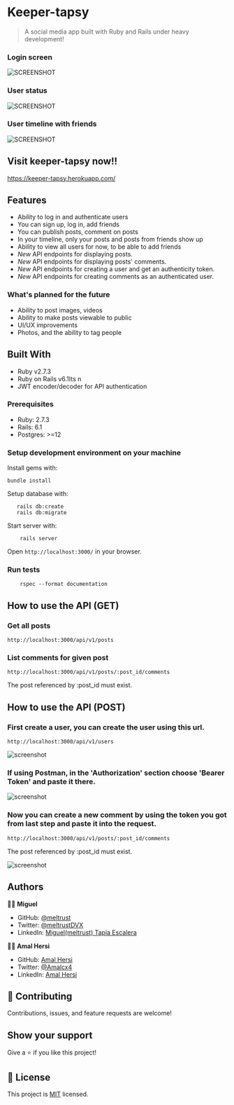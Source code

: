 # Keeper-tapsy

> A social media app built with Ruby and Rails under heavy development!

### Login screen 

![SCREENSHOT](docs/login-screen.jpg)

### User status
![SCREENSHOT](docs/show.png)

### User timeline with friends

![SCREENSHOT](docs/timeline.png)

## Visit keeper-tapsy now!!

https://keeper-tapsy.herokuapp.com/

## Features

- Ability to log in and authenticate users
- You can sign up, log in, add friends
- You can publish posts, comment on posts
- In your timeline, only your posts and posts from friends show up
- Ability to view all users for now, to be able to add friends
- *New* API endpoints for displaying posts.
- *New* API endpoints for displaying posts' comments.
- *New* API endpoints for creating a user and get an authenticity token.
- *New* API endpoints for creating comments as an authenticated user.

### What's planned for the future

- Ability to post images, videos
- Ability to make posts viewable to public
- UI/UX improvements
- Photos, and the ability to tag people


## Built With

- Ruby v2.7.3
- Ruby on Rails v6.1Its n
- JWT encoder/decoder for API authentication




### Prerequisites

- Ruby: 2.7.3
- Rails: 6.1
- Postgres: >=12

### Setup development environment on your machine

Install gems with:

```
bundle install
```

Setup database with:

```
   rails db:create
   rails db:migrate
```

Start server with:

```
    rails server
```
Open `http://localhost:3000/` in your browser.


### Run tests

```
    rspec --format documentation
```

## How to use the API (GET)

### Get all posts

```http://localhost:3000/api/v1/posts```

### List comments for given post

```http://localhost:3000/api/v1/posts/:post_id/comments```

The post referenced by :post_id must exist.

## How to use the API (POST)

### First create a user, you can create the user using this url.

 ```http://localhost:3000/api/v1/users```

 ![screenshot](./docs/new_user.png)

### If using Postman, in the 'Authorization' section choose 'Bearer Token' and paste it there.

![screenshot](./docs/authorization.png)

### Now you can create a new comment by using the token you got from last step and paste it into the request.  
 
```http://localhost:3000/api/v1/posts/:post_id/comments```

The post referenced by :post_id must exist.

![screenshot](./docs/commenting.png)


## Authors

🧑‍💻 **Miguel**
- GitHub: [@meltrust](https://github.com/meltrust)
- Twitter: [@meltrustDVX](https://twitter.com/meltrustDVX)
- LinkedIn: [Miguel(meltrust) Tapia Escalera](https://www.linkedin.com/in/meltrust/)

🧑‍💻 **Amal Hersi**

- GitHub: [Amal Hersi](https://github.com/Amalcxc)
- Twitter: [@Amalcx4](https://twitter.com/home?lang=en)
- LinkedIn: [Amal Hersi](https://www.linkedin.com/in/amal-hersi-a29583205/)

## 🤝 Contributing
Contributions, issues, and feature requests are welcome!

## Show your support
Give a ⭐️ if you like this project!


## 📝 License

This project is [MIT](LICENSE) licensed.


